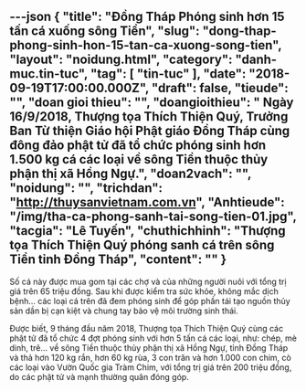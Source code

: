 ---json
{
    "title": "Đồng Tháp Phóng sinh hơn 15 tấn cá xuống sông Tiền",
    "slug": "dong-thap-phong-sinh-hon-15-tan-ca-xuong-song-tien",
    "layout": "noidung.html",
    "category": "danh-muc.tin-tuc",
    "tag": [
        "tin-tuc"
    ],
    "date": "2018-09-19T17:00:00.000Z",
    "draft": false,
    "tieude": "",
    "doan gioi thieu": "",
    "doangioithieu": " Ngày 16/9/2018, Thượng tọa Thích Thiện Quý, Trưởng Ban Từ thiện Giáo hội Phật giáo Đồng Tháp cùng đông đảo phật tử đã tổ chức phóng sinh hơn 1.500 kg cá các loại về sông Tiền thuộc thủy phận thị xã Hồng Ngự.",
    "doan2vach": "",
    "noidung": "",
    "trichdan": "http://thuysanvietnam.com.vn",
    "Anhtieude": "/img/tha-ca-phong-sanh-tai-song-tien-01.jpg",
    "tacgia": "Lê Tuyến",
    "chuthichhinh": "Thượng tọa Thích Thiện Quý phóng sanh cá trên sông Tiền tỉnh Đồng Tháp",
    "__content__": ""
}
---
<p>Số c&aacute; n&agrave;y được mua gom tại c&aacute;c chợ v&agrave; của những người nu&ocirc;i với tổng trị gi&aacute; tr&ecirc;n 65 triệu đồng. Sau khi được kiểm tra sức khỏe, kh&ocirc;ng mắc dịch bệnh&hellip; c&aacute;c loại c&aacute; tr&ecirc;n đ&atilde; đem ph&oacute;ng sinh để g&oacute;p phần t&aacute;i tạo nguồn thủy sản dần bị cạn kiệt v&agrave; chung tay bảo vệ m&ocirc;i trường sinh th&aacute;i.</p>

<p>Được biết, 9 th&aacute;ng đầu năm 2018, Thượng tọa Th&iacute;ch Thiện Qu&yacute; c&ugrave;ng c&aacute;c phật tử đ&atilde; tổ chức 4 đợt ph&oacute;ng sinh với hơn 5 tấn c&aacute; c&aacute;c loại, như: ch&eacute;p, m&egrave; dinh, tr&ecirc;&hellip; về s&ocirc;ng Tiền thuộc thủy phận thị x&atilde; Hồng Ngự, tỉnh Đồng Th&aacute;p v&agrave; thả hơn 120 kg rắn, hơn 60 kg r&ugrave;a, 3 con trăn v&agrave; hơn 1.000 con chim, c&ograve; c&aacute;c loại v&agrave;o Vườn Quốc gia Tr&agrave;m Chim, với tổng trị gi&aacute; tr&ecirc;n 200 triệu đồng, do c&aacute;c phật tử v&agrave; mạnh thường qu&acirc;n đ&oacute;ng g&oacute;p.</p>
